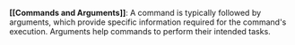**[[Commands and Arguments]]**: A command is typically followed by arguments, which provide specific information required for the command's execution. Arguments help commands to perform their intended tasks.